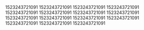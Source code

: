 1523243721091
1523243721091
1523243721091
1523243721091
1523243721091
1523243721091
1523243721091
1523243721091
1523243721091
1523243721091
1523243721091
1523243721091
1523243721091
1523243721091
1523243721091